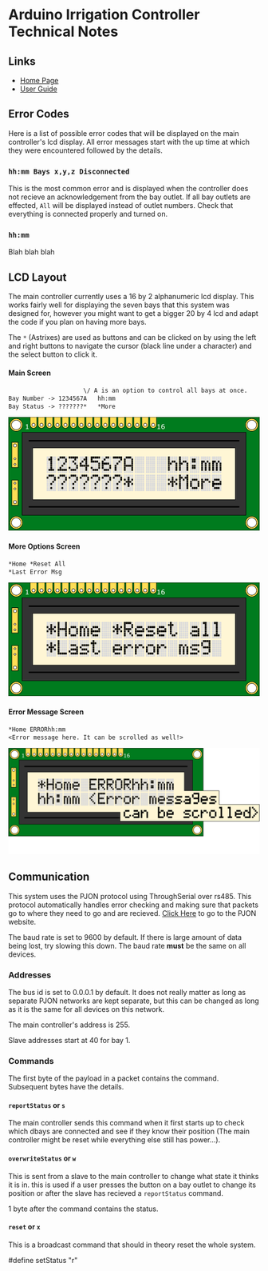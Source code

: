 # Arduino Irrigation Controller Technical Notes
## Links
- [Home Page](../README.md)
- [User Guide](Documentation/UserGuide.md)
## Error Codes
Here is a list of possible error codes that will be displayed on the main controller's lcd display. All error messages start with the up time at which they were encountered followed by the details.

### `hh:mm Bays x,y,z Disconnected`
This is the most common error and is displayed when the controller does not recieve an acknowledgement from the bay outlet. If all bay outlets are effected, `All` will be displayed instead of outlet numbers. Check that everything is connected properly and turned on.

### `hh:mm `
Blah blah blah
## LCD Layout
The main controller currently uses a 16 by 2 alphanumeric lcd display. This works fairly well for displaying the seven bays that this system was designed for, however you might want to get a bigger 20 by 4 lcd and adapt the code if you plan on having more bays.

The `*` (Astrixes) are used as buttons and can be clicked on by using the left and right buttons to navigate the cursor (black line under a character) and the select button to click it.
#### Main Screen
```
                     \/ A is an option to control all bays at once.
Bay Number -> 1234567A   hh:mm
Bay Status -> ???????*   *More
```
![Main Screen](Pictures/Screen/MainScreen.png)
#### More Options Screen
```
*Home *Reset All
*Last Error Msg
```
![More Options Screen](Pictures/Screen/MenuScreen.png)
#### Error Message Screen
```
*Home ERRORhh:mm
<Error message here. It can be scrolled as well!>
```
![Error Screen](Pictures/Screen/ErrorScreenGeneric.png)
## Communication
This system uses the PJON protocol using ThroughSerial over rs485. This protocol automatically handles error checking and making sure that packets go to where they need to go and are recieved. [Click Here](https://www.pjon.org/) to go to the PJON website.

The baud rate is set to 9600 by default. If there is large amount of data being lost, try slowing this down. The baud rate **must** be the same on all devices.

### Addresses
The bus id is set to 0.0.0.1 by default. It does not really matter as long as separate PJON networks are kept separate, but this can be changed as long as it is the same for all devices on this network.

The main controller's address is 255.

Slave addresses start at 40 for bay 1.
### Commands
The first byte of the payload in a packet contains the command. Subsequent bytes have the details.
#### `reportStatus` or `s`

The main controller sends this command when it first starts up to check which dbays are connected and see if they know their position (The main controller might be reset while everything else still has power...).
#### `overwriteStatus` or `w`
This is sent from a slave to the main controller to change what state it thinks it is in. this is used if a user presses the button on a bay outlet to change its position or after the slave has recieved a `reportStatus` command.

1 byte after the command contains the status.

#### `reset` or `x`
This is a broadcast command that should in theory reset the whole system.

#define setStatus "r"